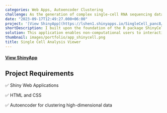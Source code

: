 ```yaml
---
categories: Web Apps, Autoencoder Clustering
challenge: As the generation of complex single-cell RNA sequencing datasets becomes more commonplace it is the responsibility of researchers to provide access to these data in a way that can be easily explored and shared. Whilst it is often the case that data is deposited for future bioinformatic analysis many studies do not release their data in a way that is easy to explore by non-computational researchers.
date: "2023-09-17T12:49:27.000+06:00"
project: '[View ShinyApp](https://lshen1.shinyapps.io/SingleCell_panc8/)'
shortDescription: I built upon the foundation of the R package ShinyCell to transform single-cell RNA sequencing datasets into interactive and shareable interfaces. I customized its functionality, layout, and theme to enhance usability and user experience.
solution: This application enables non-computational users to interactively explore single-cell data through a Shiny-based web application, facilitating hypothesis generation and actionable insights.
thumbnail: images/portfolio/app_shinycell.png
title: Single Cell Analysis Viewer
---
```




#### [View ShinyApp](https://lshen1.shinyapps.io/SingleCell_panc8/)

## Project Requirements

✅ Shiny Web Applications

✅ HTML and CSS

✅ Autoencoder for clustering high-dimensional data